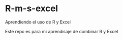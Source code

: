# R-m-s-excel
Aprendiendo el uso de R y Excel

Este repo es para mi aprendisaje de combinar R y Excel

